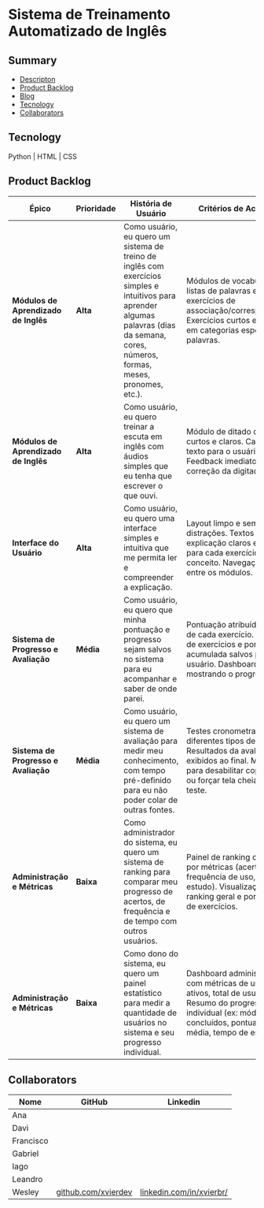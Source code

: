 # Sistema de Treinamento Automatizado de Inglês  

## Summary
* [Descripton](/docs/description.md)
* [Product Backlog](#product-backlog)
* [Blog](https://xvierdev.github.io/EGProj/)
* [Tecnology]()
* [Collaborators](#collaborators)

## Tecnology

Python | HTML | CSS

## Product Backlog

| Épico | Prioridade | História de Usuário | Critérios de Aceitação |
|---|---|---|---|
| **Módulos de Aprendizado de Inglês** | **Alta** | Como usuário, eu quero um sistema de treino de inglês com exercícios simples e intuitivos para aprender algumas palavras (dias da semana, cores, números, formas, meses, pronomes, etc.). | Módulos de vocabulário com listas de palavras e exercícios de associação/correspondência. Exercícios curtos e focados em categorias específicas de palavras. |
| **Módulos de Aprendizado de Inglês** | **Alta** | Como usuário, eu quero treinar a escuta em inglês com áudios simples que eu tenha que escrever o que ouvi. | Módulo de ditado com áudios curtos e claros. Campo de texto para o usuário digitar. Feedback imediato sobre a correção da digitação. |
| **Interface do Usuário** | **Alta** | Como usuário, eu quero uma interface simples e intuitiva que me permita ler e compreender a explicação. | Layout limpo e sem distrações. Textos de explicação claros e concisos para cada exercício ou conceito. Navegação fácil entre os módulos. |
| **Sistema de Progresso e Avaliação** | **Média** | Como usuário, eu quero que minha pontuação e progresso sejam salvos no sistema para eu acompanhar e saber de onde parei. | Pontuação atribuída ao final de cada exercício. Histórico de exercícios e pontuação acumulada salvos por usuário. Dashboard pessoal mostrando o progresso. |
| **Sistema de Progresso e Avaliação** | **Média** | Como usuário, eu quero um sistema de avaliação para medir meu conhecimento, com tempo pré-definido para eu não poder colar de outras fontes. | Testes cronometrados com diferentes tipos de questões. Resultados da avaliação exibidos ao final. Mecanismo para desabilitar copiar/colar ou forçar tela cheia durante o teste. |
| **Administração e Métricas** | **Baixa** | Como administrador do sistema, eu quero um sistema de ranking para comparar meu progresso de acertos, de frequência e de tempo com outros usuários. | Painel de ranking com filtros por métricas (acertos, frequência de uso, tempo de estudo). Visualização do ranking geral e por categoria de exercícios. |
| **Administração e Métricas** | **Baixa** | Como dono do sistema, eu quero um painel estatístico para medir a quantidade de usuários no sistema e seu progresso individual. | Dashboard administrativo com métricas de usuários ativos, total de usuários. Resumo do progresso individual (ex: módulos concluídos, pontuação média, tempo de estudo). |

## Collaborators

| Nome | GitHub | Linkedin |
| ---- | ---- | ---- |
| Ana | | |
| Davi |||
| Francisco |||
| Gabriel |||
| Iago |||
| Leandro |||
| Wesley | [github.com/xvierdev](https://github.com/xvierdev) | [linkedin.com/in/xvierbr/](https://www.linkedin.com/in/xvierbr/)
